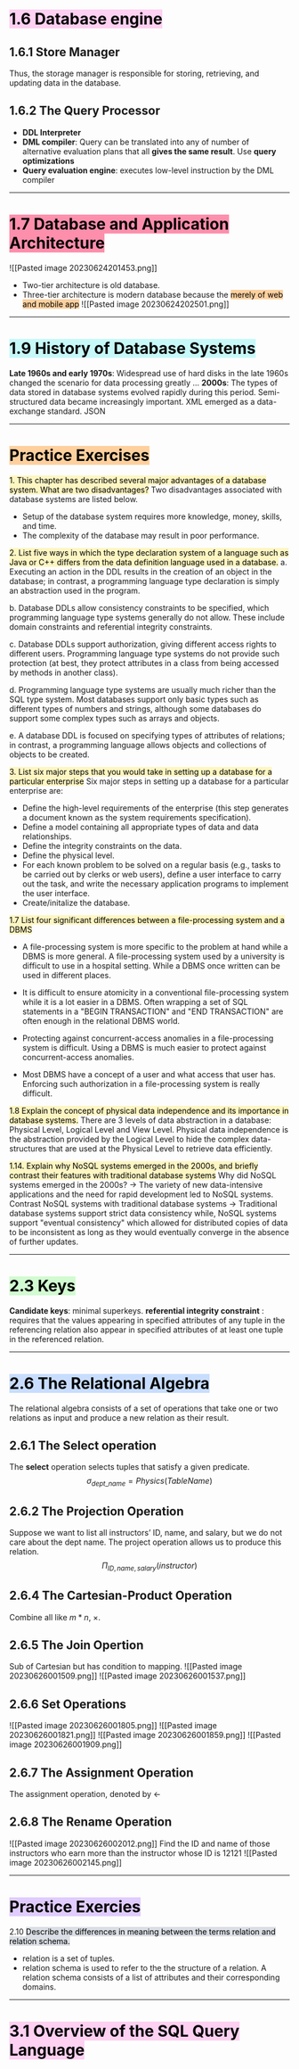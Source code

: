 # <mark style="background: #FFB8EBA6;">1.6 Database engine</mark>
## 1.6.1 Store Manager
Thus, the storage manager is responsible for storing, retrieving, and updating data in the database.
## 1.6.2 The Query Processor
- **DDL Interpreter**
- **DML compiler**: Query can be translated into any of number of alternative evaluation plans that all **gives the same result**. Use **query optimizations**
- **Query evaluation engine**: executes low-level instruction by the DML compiler
---

# <mark style="background: #FF5582A6;">1.7 Database and Application Architecture</mark>
![[Pasted image 20230624201453.png]]
- Two-tier architecture is old database.
- Three-tier architecture is modern database because the <mark style="background: #FFB86CA6;">merely of web and mobile app</mark> 
![[Pasted image 20230624202501.png]]

---

# <mark style="background: #ABF7F7A6;">1.9 History of Database Systems</mark>
**Late 1960s and early 1970s**: Widespread use of hard disks in the late 1960s changed the scenario for data processing greatly
...
**2000s**: The types of data stored in database systems evolved rapidly during this period. Semi-structured data became increasingly important. XML emerged as a data-exchange standard. JSON

---
# <mark style="background: #FFB86CA6;">Practice Exercises</mark>
<mark style="background: #FFF3A3A6;">1. This chapter has described several major advantages of a database system. What are two disadvantages?</mark>
Two disadvantages associated with database systems are listed below.
- Setup of the database system requires more knowledge, money, skills, and time.
- The complexity of the database may result in poor performance.

<mark style="background: #FFF3A3A6;">2. List five ways in which the type declaration system of a language such as Java or C++ differs from the data definition language used in a database.</mark>
a. Executing an action in the DDL results in the creation of an object in the database; in contrast, a programming language type declaration is simply an abstraction used in the program.

b. Database DDLs allow consistency constraints to be specified, which programming language type systems generally do not allow. These include domain constraints and referential integrity constraints.

c. Database DDLs support authorization, giving different access rights to different users. Programming language type systems do not provide such protection (at best, they protect attributes in a class from being accessed by methods in another class).

d. Programming language type systems are usually much richer than the SQL type system. Most databases support only basic types such as different types of numbers and strings, although some databases do support some complex types such as arrays and objects.

e. A database DDL is focused on specifying types of attributes of relations; in contrast, a programming language allows objects and collections of objects to be created.

<mark style="background: #FFF3A3A6;">3. List six major steps that you would take in setting up a database for a particular enterprise</mark>
Six major steps in setting up a database for a particular enterprise are:
- Define the high-level requirements of the enterprise (this step generates a document known as the system requirements specification).
- Define a model containing all appropriate types of data and data relationships.
- Define the integrity constraints on the data.
- Define the physical level.
- For each known problem to be solved on a regular basis (e.g., tasks to be carried out by clerks or web users), define a user interface to carry out the task, and write the necessary application programs to implement the user interface.
- Create/initalize the database.

<mark style="background: #FFF3A3A6;">1.7  List four significant differences between a file-processing system and a DBMS</mark>
- A file-processing system is more specific to the problem at hand while a DBMS is more general. A file-processing system used by a university is difficult to use in a hospital setting. While a DBMS once written can be used in different places.

- It is difficult to ensure atomicity in a conventional file-processing system while it is a lot easier in a DBMS. Often wrapping a set of SQL statements in a "BEGIN TRANSACTION" and "END TRANSACTION" are often enough in the relational DBMS world.

- Protecting against concurrent-access anomalies in a file-processing system is difficult. Using a DBMS is much easier to protect against concurrent-access anomalies.

- Most DBMS have a concept of a user and what access that user has. Enforcing such authorization in a file-processing system is really difficult.

<mark style="background: #FFF3A3A6;">1.8 Explain the concept of physical data independence and its importance in database systems.</mark>
There are 3 levels of data abstraction in a database: Physical Level, Logical Level and View Level. Physical data independence is the abstraction provided by the Logical Level to hide the complex data-structures that are used at the Physical Level to retrieve data efficiently.

<mark style="background: #FFF3A3A6;">1.14. Explain why NoSQL systems emerged in the 2000s, and briefly contrast their features with traditional database systems</mark>
Why did NoSQL systems emerged in the 2000s?
→ The variety of new data-intensive applications and the need for rapid development led to NoSQL systems.
Contrast NoSQL systems with traditional database systems
→ Traditional database systems support strict data consistency while, NoSQL systems support "eventual consistency" which allowed for distributed copies of data to be inconsistent as long as they would eventually converge in the absence of further updates.

---
# <mark style="background: #BBFABBA6;">2.3 Keys</mark>
**Candidate keys**: minimal superkeys.
**referential integrity constraint** : requires that the values appearing in specified attributes of any tuple in the referencing relation also appear in specified attributes of at least one tuple in the referenced relation.

---
# <mark style="background: #ADCCFFA6;">2.6 The Relational Algebra</mark>
The relational algebra consists of a set of operations that take one or two relations as input and produce a new relation as their result.
## 2.6.1 The Select operation
The **select** operation selects tuples that satisfy a given predicate. 
$$\sigma_{dept\_name} = Physics(TableName)$$
## 2.6.2 The Projection Operation
Suppose we want to list all instructors’ ID, name, and salary, but we do not care about the dept name. The project operation allows us to produce this relation.
$$\Pi_{ID, name, salary}(instructor)$$
## 2.6.4 The Cartesian-Product Operation
Combine all like $m*n \text{, }\times$. 

## 2.6.5 The Join Opertion
Sub of Cartesian but has condition to mapping.
![[Pasted image 20230626001509.png]]
![[Pasted image 20230626001537.png]]

## 2.6.6 Set Operations
![[Pasted image 20230626001805.png]]
![[Pasted image 20230626001821.png]]
![[Pasted image 20230626001859.png]]
![[Pasted image 20230626001909.png]]
## 2.6.7 The Assignment Operation
The assignment operation, denoted by ←

## 2.6.8 The Rename Operation
![[Pasted image 20230626002012.png]]
Find the ID and name of those instructors who earn more than the instructor whose ID is 12121
![[Pasted image 20230626002145.png]]

---

# <mark style="background: #D2B3FFA6;">Practice Exercies</mark>
2.10 <mark style="background: #CACFD9A6;">Describe the differences in meaning between the terms relation and relation schema.</mark>
- relation is a set of tuples.
- relation schema is used to refer to the the structure of a relation. A relation schema consists of a list of attributes and their corresponding domains.

---
# <mark style="background: #FFB8EBA6;">3.1 Overview of the SQL Query Language</mark>
	